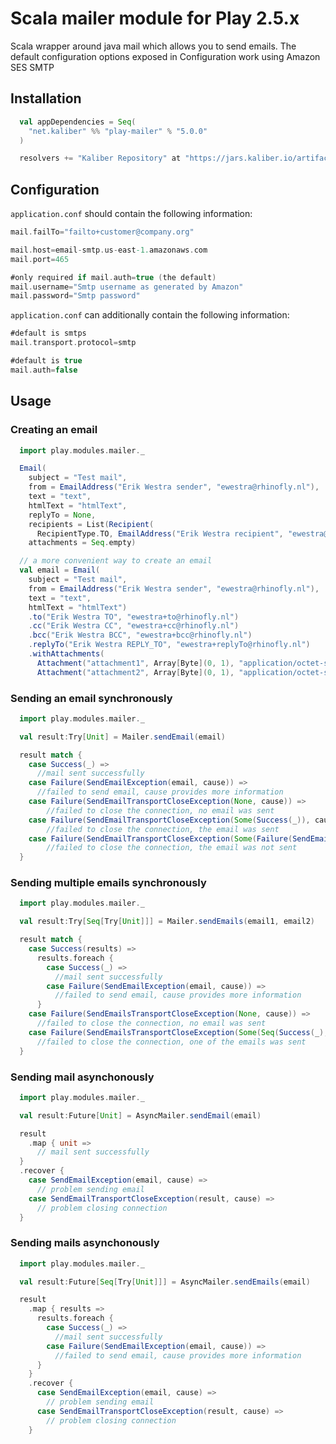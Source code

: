 Scala mailer module for Play 2.5.x
=====================================================

Scala wrapper around java mail which allows you to send emails. The default configuration options exposed in Configuration work using Amazon SES SMTP

Installation
------------

``` scala
  val appDependencies = Seq(
    "net.kaliber" %% "play-mailer" % "5.0.0"
  )

  resolvers += "Kaliber Repository" at "https://jars.kaliber.io/artifactory/libs-release-local"
```

Configuration
-------------

`application.conf` should contain the following information:

``` scala
mail.failTo="failto+customer@company.org"

mail.host=email-smtp.us-east-1.amazonaws.com
mail.port=465

#only required if mail.auth=true (the default)
mail.username="Smtp username as generated by Amazon"
mail.password="Smtp password"
```

`application.conf` can additionally contain the following information:
``` scala
#default is smtps
mail.transport.protocol=smtp

#default is true
mail.auth=false
```

Usage
-----

### Creating an email

``` scala
  import play.modules.mailer._

  Email(
    subject = "Test mail",
    from = EmailAddress("Erik Westra sender", "ewestra@rhinofly.nl"),
    text = "text",
    htmlText = "htmlText",
    replyTo = None,
    recipients = List(Recipient(
      RecipientType.TO, EmailAddress("Erik Westra recipient", "ewestra@rhinofly.nl"))),
    attachments = Seq.empty)

  // a more convenient way to create an email
  val email = Email(
    subject = "Test mail",
    from = EmailAddress("Erik Westra sender", "ewestra@rhinofly.nl"),
    text = "text",
    htmlText = "htmlText")
    .to("Erik Westra TO", "ewestra+to@rhinofly.nl")
    .cc("Erik Westra CC", "ewestra+cc@rhinofly.nl")
    .bcc("Erik Westra BCC", "ewestra+bcc@rhinofly.nl")
    .replyTo("Erik Westra REPLY_TO", "ewestra+replyTo@rhinofly.nl")
    .withAttachments(
      Attachment("attachment1", Array[Byte](0, 1), "application/octet-stream"),
      Attachment("attachment2", Array[Byte](0, 1), "application/octet-stream", Disposition.Inline))
```

### Sending an email synchronously

``` scala
  import play.modules.mailer._

  val result:Try[Unit] = Mailer.sendEmail(email)

  result match {
    case Success(_) =>
      //mail sent successfully
    case Failure(SendEmailException(email, cause)) =>
      //failed to send email, cause provides more information
    case Failure(SendEmailTransportCloseException(None, cause)) =>
        //failed to close the connection, no email was sent
    case Failure(SendEmailTransportCloseException(Some(Success(_)), cause)) =>
        //failed to close the connection, the email was sent
    case Failure(SendEmailTransportCloseException(Some(Failure(SendEmailException(email, cause1))), cause2)) =>
        //failed to close the connection, the email was not sent
  }

```

### Sending multiple emails synchronously

``` scala
  import play.modules.mailer._

  val result:Try[Seq[Try[Unit]]] = Mailer.sendEmails(email1, email2)

  result match {
    case Success(results) =>
      results.foreach {
        case Success(_) =>
          //mail sent successfully
        case Failure(SendEmailException(email, cause)) =>
          //failed to send email, cause provides more information
      }
    case Failure(SendEmailsTransportCloseException(None, cause)) =>
      //failed to close the connection, no email was sent
    case Failure(SendEmailsTransportCloseException(Some(Seq(Success(_), Failure(SendEmailException(email, cause1))), cause2)) =>
      //failed to close the connection, one of the emails was sent
  }
```

### Sending mail asynchonously

``` scala
  import play.modules.mailer._

  val result:Future[Unit] = AsyncMailer.sendEmail(email)

  result
    .map { unit =>
      // mail sent successfully
  }
  .recover {
    case SendEmailException(email, cause) =>
      // problem sending email
    case SendEmailTransportCloseException(result, cause) =>
      // problem closing connection
  }
```

### Sending mails asynchonously

``` scala
  import play.modules.mailer._

  val result:Future[Seq[Try[Unit]]] = AsyncMailer.sendEmails(email)

  result
    .map { results =>
      results.foreach {
        case Success(_) =>
          //mail sent successfully
        case Failure(SendEmailException(email, cause)) =>
          //failed to send email, cause provides more information
      }
    }
    .recover {
      case SendEmailException(email, cause) =>
        // problem sending email
      case SendEmailTransportCloseException(result, cause) =>
        // problem closing connection
    }
```
